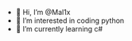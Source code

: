 - 👋 Hi, I’m @Mal1x
- 👀 I’m interested in coding python
- 🌱 I’m currently learning c#

<!---
Mal1x/Mal1x is a ✨ special ✨ repository because its `README.md` (this file) appears on your GitHub profile.
You can click the Preview link to take a look at your changes.
--->

